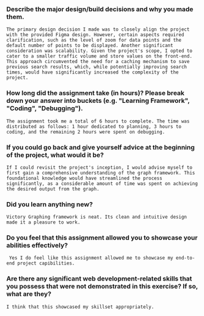 ### Describe the major design/build decisions and why you made them.
    The primary design decision I made was to closely align the project with the provided Figma design. However, certain aspects required clarification, such as the level of zoom for data points and the default number of points to be displayed. Another significant consideration was scalability. Given the project's scope, I opted to cater to a smaller traffic volume and store values on the front-end. This approach circumvented the need for a caching mechanism to save previous search results, which, while potentially improving search times, would have significantly increased the complexity of the project.

### How long did the assignment take (in hours)? Please break down your answer into buckets (e.g. "Learning Framework", "Coding", "Debugging").
    The assignment took me a total of 6 hours to complete. The time was distributed as follows: 1 hour dedicated to planning, 3 hours to coding, and the remaining 2 hours were spent on debugging.


### If you could go back and give yourself advice at the beginning of the project, what would it be?
    If I could revisit the project's inception, I would advise myself to first gain a comprehensive understanding of the graph framework. This foundational knowledge would have streamlined the process significantly, as a considerable amount of time was spent on achieving the desired output from the graph.

### Did you learn anything new?
    Victory Graphing framework is neat. Its clean and intuitive design made it a pleasure to work.

### Do you feel that this assignment allowed you to showcase your abilities effectively?
     Yes I do feel like this assignment allowed me to showcase my end-to-end project capibilities.

### Are there any significant web development-related skills that you possess that were not demonstrated in this exercise? If so, what are they?
    I think that this showcased my skillset appropriately.
